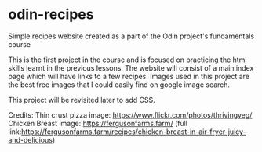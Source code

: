 # odin-recipes
Simple recipes website created as a part of the Odin project's fundamentals course

This is the first project in the course and is focused on practicing the html skills learnt in the previous lessons. The website will consist of a main index page which will have links to a few recipes. Images used in this project are the best free images that I could easily find on google image search.

This project will be revisited later to add CSS.

Credits: 
Thin crust pizza image: https://www.flickr.com/photos/thrivingveg/
Chicken Breast image: https://fergusonfarms.farm/ (full link:https://fergusonfarms.farm/recipes/chicken-breast-in-air-fryer-juicy-and-delicious)

